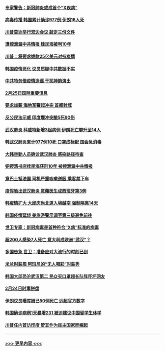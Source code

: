 #### [专家警告：新冠肺炎或成首个“X疾病”](../pages/prog202/a102785682.md?t=02260702) 
#### [病毒传播 韩国累计确诊977例 伊朗16人死](../pages/prog202/a102785496.md?t=02260702) 
#### [川普莫迪举行双边会议 敲定三份文件](../pages/prog202/a102785486.md?t=02260702) 
#### [遭控泄漏中共情报 桂民海被判10年](../pages/prog202/a102785499.md?t=02260702) 
#### [川普：将要求拨款25亿美元对抗疫情](../pages/prog202/a102785490.md?t=02260702) 
#### [韩国疫情恶化 议员质疑中共数据不实](../pages/prog202/a102785460.md?t=02260702) 
#### [中共特务借疫情造谣 干扰神韵演出](../pages/prog202/a102785446.md?t=02260702) 
#### [2月25日国际重要讯息](../pages/prog202/a102785315.md?t=02260702) 
#### [要求加薪 海地军警起冲突 首都封城](../pages/prog202/a102785256.md?t=02260702) 
#### [反公民法示威 印度爆冲突酿5死90伤](../pages/prog202/a102785244.md?t=02260702) 
#### [武汉肺炎 科威特新增3起病例 伊朗死亡攀升至14人](../pages/prog202/a102785229.md?t=02260702) 
#### [韩武汉肺炎累计977例10死 口罩成标配 国会急消毒](../pages/prog202/a102784917.md?t=02260702) 
#### [大韩空勤人员确诊武汉肺炎 感染路径待查](../pages/prog202/a102785145.md?t=02260702) 
#### [铜锣湾书店桂民海获刑10年 被控泄漏中共情报](../pages/prog202/a102785088.md?t=02260702) 
#### [意巴士抵法国 司机严重咳嗽送医 乘客禁下车](../pages/prog202/a102785016.md?t=02260702) 
#### [度假验出武汉肺炎 意藉医生成西班牙第3例](../pages/prog202/a102785005.md?t=02260702) 
#### [韩疫情扩大 大邱庆尚北道入境越南 强制隔离14天](../pages/prog202/a102784992.md?t=02260702) 
#### [韩国疫情延烧 美旅游警示调至第三级避免前往](../pages/prog202/a102784949.md?t=02260702) 
#### [世卫专家：新冠病毒是首种符合“X病”标准的病毒](../pages/prog202/a102784702.md?t=02260702) 
#### [超200人感染7人死亡 意大利成欧洲“武汉”？](../pages/prog202/a102784822.md?t=02260702) 
#### [多国告急 世卫：准备应对大流行的时刻已到](../pages/prog202/a102784810.md?t=02260702) 
#### [米兰时装周 阿玛尼的“无人喝彩”时装秀](../pages/prog202/a102784750.md?t=02260702) 
#### [韩国大邱恐沦武汉第二 民众买口罩超长队阵吓坏网友](../pages/prog202/a102784714.md?t=02260702) 
#### [2月24日时事拼盘](../pages/prog202/a102784745.md?t=02260702) 
#### [伊朗议员曝库姆已50例死亡 远超官方数字](../pages/prog202/a102784656.md?t=02260702) 
#### [韩国确诊病例1天暴增231 被迫建议中国留学生休学](../pages/prog202/a102784629.md?t=02260702) 
#### [川普任内首访印度 赞其作为民主国家而崛起](../pages/prog202/a102784631.md?t=02260702) 

----
#### [ >>> 更早内容 <<< ](../indexes/prog202-earlier.md)

